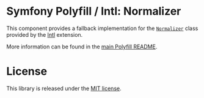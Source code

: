 # Symfony Polyfill / Intl: Normalizer

This component provides a fallback implementation for the [`Normalizer`](https://php.net/Normalizer) class provided by the [Intl](https://php.net/intl) extension.

More information can be found in the [main Polyfill README](https://github.com/symfony/polyfill/blob/main/README.md).

# License

This library is released under the [MIT license](LICENSE).
